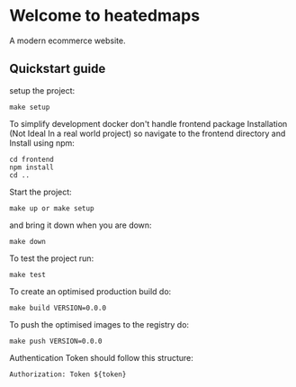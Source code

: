 # Welcome to heatedmaps

A modern ecommerce website.

## Quickstart guide

setup the project:

    make setup

To simplify development docker don't handle frontend package Installation (Not Ideal In a real world project) so navigate to the frontend directory and Install using npm:

    cd frontend
    npm install
    cd ..

Start the project:

    make up or make setup
    
and bring it down when you are down:

    make down
    
To test the project run:

    make test
    
To create an optimised production build do:

    make build VERSION=0.0.0
    
To push the optimised images to the registry do:

    make push VERSION=0.0.0

Authentication Token should follow this structure:

    Authorization: Token ${token}


